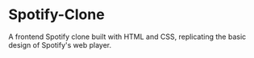# Spotify-Clone
A frontend Spotify clone built with HTML and CSS, replicating the basic design of Spotify's web player.
